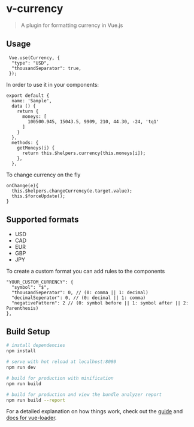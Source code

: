 # v-currency

> A plugin for formatting currency in Vue.js

## Usage

```
 Vue.use(Currency, {
  "type": "USD",
  "thousandSeparator": true,
 });
```

In order to use it in your components:

```
export default {
  name: 'Sample',
  data () {
    return {
      moneys: [
        100500.945, 15043.5, 9909, 210, 44.30, -24, 'tq1'
      ]
    }
  },
  methods: {
    getMoneys(i) {
      return this.$helpers.currency(this.moneys[i]);
    },
  },

```

To change currency on the fly
```
onChange(e){
  this.$helpers.changeCurrency(e.target.value);
  this.$forceUpdate();
}
```

## Supported formats
* USD
* CAD
* EUR
* GBP
* JPY

To create a custom format you can add rules to the components

```
"YOUR_CUSTOM_CURRENCY": {
  "symbol": "$",
  "thousandSeperator": 0, // (0: comma || 1: decimal)
  "decimalSeperator": 0, // (0: decimal || 1: comma)
  "negativePattern": 2 // (0: symbol before || 1: symbol after || 2: Parenthesis)
},
```

## Build Setup

``` bash
# install dependencies
npm install

# serve with hot reload at localhost:8080
npm run dev

# build for production with minification
npm run build

# build for production and view the bundle analyzer report
npm run build --report
```

For a detailed explanation on how things work, check out the [guide](http://vuejs-templates.github.io/webpack/) and [docs for vue-loader](http://vuejs.github.io/vue-loader).
